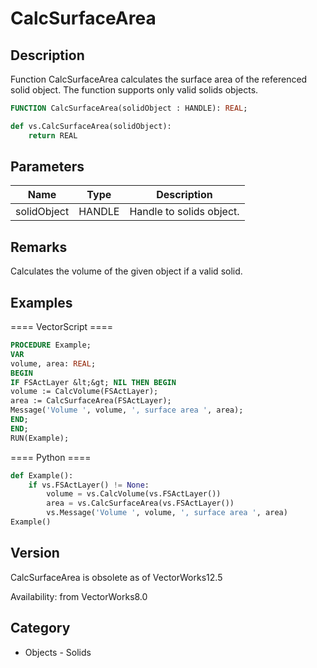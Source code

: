 # CalcSurfaceArea

## Description
Function CalcSurfaceArea calculates the surface area of the referenced solid object. The function supports only valid solids objects.

```pascal
FUNCTION CalcSurfaceArea(solidObject : HANDLE): REAL;
```

```python
def vs.CalcSurfaceArea(solidObject):
    return REAL
```

## Parameters
|Name|Type|Description|
|---|---|---|
|solidObject|HANDLE|Handle to solids object.|

## Remarks
Calculates the volume of the given object if a valid solid.

## Examples
==== VectorScript ====
```pascal
PROCEDURE Example;
VAR
volume, area: REAL;
BEGIN
IF FSActLayer &lt;&gt; NIL THEN BEGIN
volume := CalcVolume(FSActLayer);
area := CalcSurfaceArea(FSActLayer);
Message('Volume ', volume, ', surface area ', area);
END;
END;
RUN(Example);
```
==== Python ====
```python
def Example():
	if vs.FSActLayer() != None:
		volume = vs.CalcVolume(vs.FSActLayer())
		area = vs.CalcSurfaceArea(vs.FSActLayer())
		vs.Message('Volume ', volume, ', surface area ', area)
Example()
```

## Version
CalcSurfaceArea is obsolete as of VectorWorks12.5<P>


Availability: from VectorWorks8.0

## Category
* Objects - Solids

